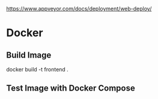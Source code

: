 https://www.appveyor.com/docs/deployment/web-deploy/

# Docker
## Build Image
docker build -t frontend .

## Test Image with Docker Compose

